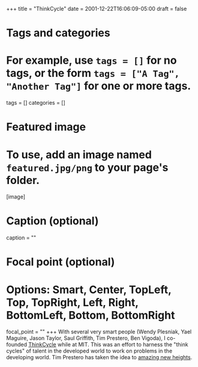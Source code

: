 +++
title = "ThinkCycle"
date = 2001-12-22T16:06:09-05:00
draft = false

# Tags and categories
# For example, use `tags = []` for no tags, or the form `tags = ["A Tag", "Another Tag"]` for one or more tags.
tags = []
categories = []

# Featured image
# To use, add an image named `featured.jpg/png` to your page's folder.
[image]
  # Caption (optional)
  caption = ""

  # Focal point (optional)
  # Options: Smart, Center, TopLeft, Top, TopRight, Left, Right, BottomLeft, Bottom, BottomRight
  focal_point = ""
+++
With several very smart people (Wendy Plesniak, Yael Maguire, Jason Taylor, Saul Griffith, Tim Prestero, Ben Vigoda), I co-founded [ThinkCycle](https://opensource.com/life/10/8/incubators) while at MIT. This was an effort to harness the "think cycles" of talent in the developed world to work on problems in the developing world. Tim Prestero has taken the idea to [amazing new heights](https://www.designthatmatters.org/).

